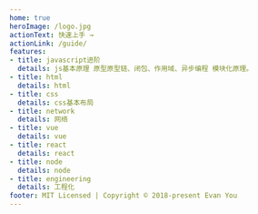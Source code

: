```yaml
---
home: true
heroImage: /logo.jpg
actionText: 快速上手 →
actionLink: /guide/
features:
- title: javascript进阶
  details: js基本原理 原型原型链、闭包、作用域、异步编程 模块化原理。
- title: html
  details: html
- title: css
  details: css基本布局
- title: network
  details: 网络
- title: vue
  details: vue
- title: react
  details: react
- title: node
  details: node
- title: engineering
  details: 工程化   
footer: MIT Licensed | Copyright © 2018-present Evan You
---
```

